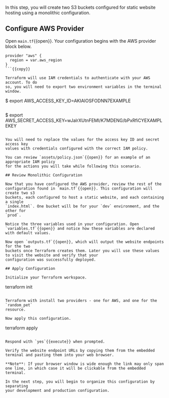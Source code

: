 In this step, you will create two S3 buckets configured for static website
hosting using a monolithic configuration.

## Configure AWS Provider

Open `main.tf`{{open}}. Your configuration begins with the AWS provider block
below.

```
provider "aws" {
  region = var.aws_region
}
```{{copy}}

Terraform will use IAM credentials to authenticate with your AWS account. To do
so, you will need to export two environment variables in the terminal window.

```
$ export AWS_ACCESS_KEY_ID=AKIAIOSFODNN7EXAMPLE
```{{copy}}

```
$ export AWS_SECRET_ACCESS_KEY=wJalrXUtnFEMI/K7MDENG/bPxRfiCYEXAMPLEKEY
```{{copy}}

You will need to replace the values for the access key ID and secret access key
values with credentials configured with the correct IAM policy.

You can review `assets/policy.json`{{open}} for an example of an appropriate IAM policy
for the actions you will take while following this scenario.

## Review Monolithic Configuration

Now that you have configured the AWS provider, review the rest of the
configuration found in `main.tf`{{open}}. This configuration will create two s3
buckets, each configured to host a static website, and each containing a single
`index.html`. One bucket will be for your `dev` environment, and the other for
`prod`.

Notice the three variables used in your configuration. Open `variables.tf`{{open}} and notice how these variables are declared with default values.

Now open `outputs.tf`{{open}}, which will output the website endpoints for the two
buckets once Terraform creates them. Later you will use these values to visit the website and verify that your
configuration was successfully deployed.

## Apply Configuration

Initialize your Terraform workspace.

```
terraform init
```{{execute}}

Terraform with install two providers - one for AWS, and one for the `random_pet`
resource.

Now apply this configuration.

```
terraform apply
```{{execute}}

Respond with `yes`{{execute}} when prompted.

Verify the website endpoint URLs by copying them from the embedded terminal and pasting them into your web browser.

**Note**: If your browser window is wide enough the link may only span one line, in which case it will be clickable from the embedded terminal. 

In the next step, you will begin to organize this configuration by separating
your development and production configuration.
